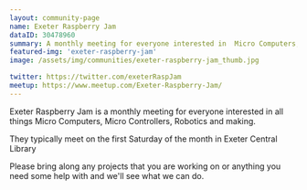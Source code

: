 ```yaml
---
layout: community-page
name: Exeter Raspberry Jam
dataID: 30478960
summary: A monthly meeting for everyone interested in  Micro Computers, Micro Controllers, Robotics and making.
featured-img: 'exeter-raspberry-jam'
image: /assets/img/communities/exeter-raspberry-jam_thumb.jpg

twitter: https://twitter.com/exeterRaspJam
meetup: https://www.meetup.com/Exeter-Raspberry-Jam/
---
```

Exeter Raspberry Jam is a monthly meeting for everyone interested in all things Micro Computers, Micro Controllers, Robotics and making.

They typically meet on the first Saturday of the month in Exeter Central Library

Please bring along any projects that you are working on or anything you need some help with and we'll see what we can do.
